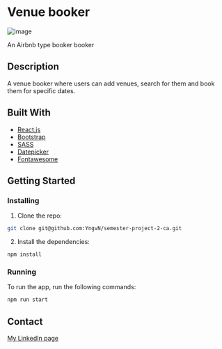 # Venue booker

![image](https://user-images.githubusercontent.com/52622303/164316813-4b12d99f-aeb7-4069-85cf-e72b3a50ac99.png)

An Airbnb type booker booker

## Description

A venue booker where users can add venues, search for them and book them for specific dates.

## Built With

- [React.js](https://reactjs.org/)
- [Bootstrap](https://getbootstrap.com)
- [SASS](https://sass-lang.com/)
- [Datepicker](https://jqueryui.com/datepicker/)
- [Fontawesome](https://fontawesome.com/)

## Getting Started

### Installing


1. Clone the repo:

```bash
git clone git@github.com:YngvN/semester-project-2-ca.git
```

2. Install the dependencies:

```
npm install
```

### Running


To run the app, run the following commands:

```bash
npm run start
```


## Contact

[My LinkedIn page](https://www.linkedin.com/in/yngve-nyk%C3%A5s-363b28bb/)
